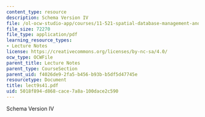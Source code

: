 ```yaml
---
content_type: resource
description: Schema Version IV
file: /ol-ocw-studio-app/courses/11-521-spatial-database-management-and-advanced-geographic-information-systems-spring-2003/5018f894d868cace7a8a100dace2c590_lect9s41.pdf
file_size: 72270
file_type: application/pdf
learning_resource_types:
- Lecture Notes
license: https://creativecommons.org/licenses/by-nc-sa/4.0/
ocw_type: OCWFile
parent_title: Lecture Notes
parent_type: CourseSection
parent_uid: f4026de9-2fa5-b456-b93b-b5df5d47745e
resourcetype: Document
title: lect9s41.pdf
uid: 5018f894-d868-cace-7a8a-100dace2c590
---
```

Schema Version IV